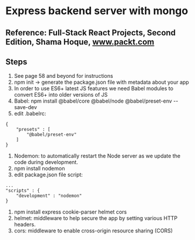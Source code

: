 # Express backend server with mongo

## Reference: Full-Stack React Projects, Second Edition, Shama Hoque, www.packt.com

## Steps

1. See page 58 and beyond for instructions
1. npm init -> generate the package.json file with metadata about your app
1. In order to use ES6+ latest JS features we need Babel modules to convert ES6+ into older versions of JS
1. Babel: npm install @babel/core @babel/node @babel/preset-env --save-dev
1. edit .babelrc:
```
{
    "presets" : [
        "@babel/preset-env"
    ]
}
```
1. Nodemon: to automatically restart the Node server as we update the code during development. 
1. npm install nodemon
1. edit package.json file script:
```
...
"scripts" : {
    "development" : "nodemon"
}
```
1. npm install express cookie-parser helmet cors
1. helmet: middleware to help secure the app by setting various HTTP headers.
1. cors: middleware to enable cross-origin resource sharing (CORS)
